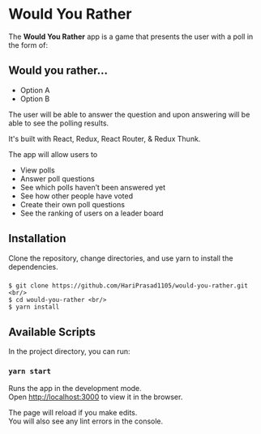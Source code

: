 # Would You Rather


The **Would You Rather** app is a game that presents the user with a poll in the form of:

## Would you rather…

- Option A <br />
- Option B <br />

The user will be able to answer the question and upon answering will be able to see the polling results.

It's built with React, Redux, React Router, & Redux Thunk.

The app will allow users to

- View polls
- Answer poll questions
- See which polls haven’t been answered yet
- See how other people have voted
- Create their own poll questions
- See the ranking of users on a leader board

## Installation
Clone the repository, change directories, and use yarn to install the dependencies.

### 
```
$ git clone https://github.com/HariPrasad1105/would-you-rather.git <br/>
$ cd would-you-rather <br/>
$ yarn install

```

## Available Scripts

In the project directory, you can run:

### `yarn start`

Runs the app in the development mode.<br />
Open [http://localhost:3000](http://localhost:3000) to view it in the browser.

The page will reload if you make edits.<br />
You will also see any lint errors in the console.

